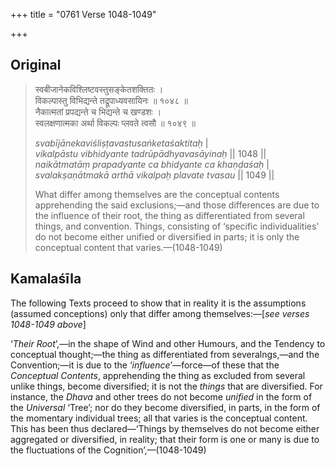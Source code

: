 +++
title = "0761 Verse 1048-1049"

+++
## Original 
>
> स्वबीजानेकविश्लिष्टवस्तुसङ्केतशक्तितः ।  
> विकल्पास्तु विभिद्यन्ते तद्रूपाध्यवसायिनः ॥ १०४८ ॥  
> नैकात्मतां प्रपद्यन्ते च भिद्यन्ते च खण्डशः ।  
> स्वलक्षणात्मका अर्था विकल्पः प्लवते त्वसौ ॥ १०४९ ॥ 
>
> *svabījānekaviśliṣṭavastusaṅketaśaktitaḥ* \|  
> *vikalpāstu vibhidyante tadrūpādhyavasāyinaḥ* \|\| 1048 \|\|  
> *naikātmatāṃ prapadyante ca bhidyante ca khaṇḍaśaḥ* \|  
> *svalakṣaṇātmakā arthā vikalpaḥ plavate tvasau* \|\| 1049 \|\| 
>
> What differ among themselves are the conceptual contents apprehending the said exclusions;—and those differences are due to the influence of their root, the thing as differentiated from several things, and convention. Things, consisting of ‘specific individualities’ do not become either unified or diversified in parts; it is only the conceptual content that varies.—(1048-1049)



## Kamalaśīla

The following Texts proceed to show that in reality it is the assumptions (assumed conceptions) only that differ among themselves:—[*see verses 1048-1049 above*]

‘*Their Root*’,—in the shape of Wind and other Humours, and the Tendency to conceptual thought;—the thing as differentiated from severalngs,—and the Convention;—it is due to the ‘*influence*’—force—of these that the *Conceptual Contents*, apprehending the thing as excluded from several unlike things, become diversified; it is not the *things* that are diversified. For instance, the *Dhava* and other trees do not become *unified* in the form of the *Universal* ‘Tree’; nor do they become diversified, in parts, in the form of the momentary individual trees; all that varies is the conceptual content. This has been thus declared—‘Things by themselves do not become either aggregated or diversified, in reality; that their form is one or many is due to the fluctuations of the Cognition’,—(1048-1049)


